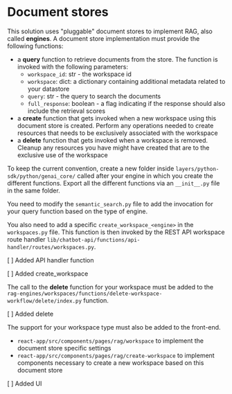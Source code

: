 # Document stores

This solution uses "pluggable" document stores to implement RAG, also called **engines**. A document store implementation must provide the following functions:

- a **query** function to retrieve documents from the store. The function is invoked with the following parameters:
  - `workspace_id`: str - the workspace id
  - `workspace`: dict: a dictionary containing additional metadata related to your datastore
  - `query`: str - the query to search the documents
  - `full_response`: boolean - a flag indicating if the response should also include the retrieval scores
- a **create** function that gets invoked when a new workspace using this document store is created. Perform any operations needed to create resources that needs to be exclusively associated with the workspace
- a **delete** function that gets invoked when a workspace is removed. Cleanup any resources you have might have created that are to the exclusive use of the workspace

To keep the current convention, create a new folder inside `layers/python-sdk/python/genai_core/` called after your engine in which you create the different functions. Export all the different functions via an `__init__.py` file in the same folder.

You need to modify the `semantic_search.py` file to add the invocation for your query function based on the type of engine.

You also need to add a specific `create_workspace_<engine>` in the `workspaces.py` file. This function is then invoked by the REST API workspace route handler `lib/chatbot-api/functions/api-handler/routes/workspaces.py`.

[ ] Added API handler function

[ ] Added create_workspace

The call to the **delete** function for your workspace must be added to the `rag-engines/workspaces/functions/delete-workspace-workflow/delete/index.py` function.

[ ] Added delete

The support for your workspace type must also be added to the front-end.

- `react-app/src/components/pages/rag/workspace` to implement the document store specific settings
- `react-app/src/components/pages/rag/create-workspace` to implement components necessary to create a new workspace based on this document store

[ ] Added UI
